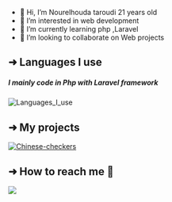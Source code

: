 - 👋 Hi, I’m Nourelhouda taroudi 21 years old
- 👀 I’m interested in web development
- 🌱 I’m currently learning php ,Laravel
- 💞️ I’m looking to collaborate on Web projects

## ➜ Languages I use

##### I mainly code in Php with Laravel framework
<img alt="Languages_I_use" src="https://github-readme-stats.vercel.app/api/top-langs/?username=nourelhouda-taroudi&layout=compact&theme=dark&hide_border=false">

## ➜ My projects
<a href="https://github.com/nourelhouda-taroudi/Chinese-checkers">
<img alt="Chinese-checkers" src="https://github-readme-stats.vercel.app/api/pin/?username=nourelhouda-taroudi&repo=Chinese-checkers&&theme=dark&hide_border=true">
</a>

## ➜ How to reach me :speech_balloon:

<a href="https://www.linkedin.com/in/nourelhouda-taroudi/">
    <img src="https://img.shields.io/badge/linkedin-%230077B5.svg?&style=for-the-badge&logo=linkedin&logoColor=white" />
</a>
